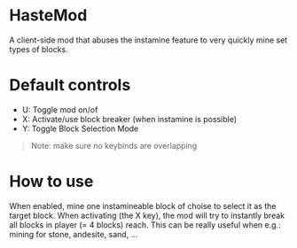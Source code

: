 # HasteMod
A client-side mod that abuses the instamine feature to very quickly mine set types of blocks.

# Default controls
- U: Toggle mod on/of
- X: Activate/use block breaker (when instamine is possible)
- Y: Toggle Block Selection Mode
> Note: make sure no keybinds are overlapping

# How to use
When enabled, mine one instamineable block of choise to select it as the target block. When activating (the X key), the mod will try to instantly break all blocks in player (= 4 blocks) reach.
This can be really useful when e.g.: mining for stone, andesite, sand, ...
